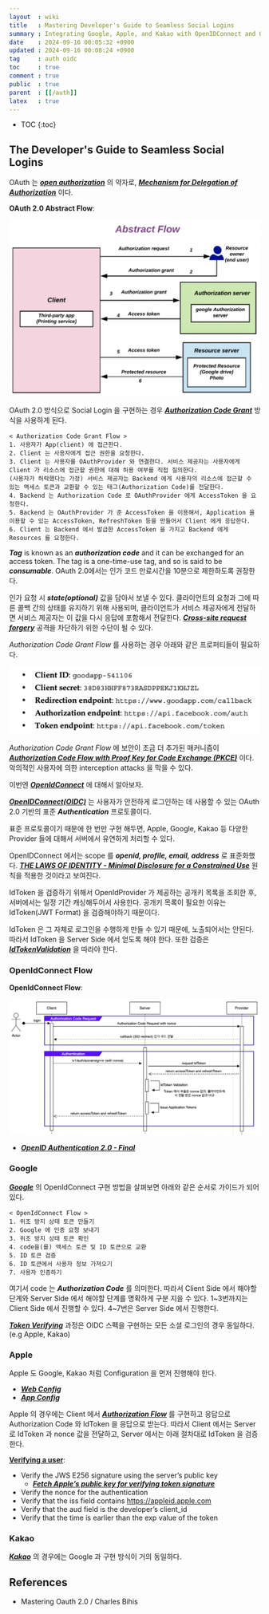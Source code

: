 ```yaml
---
layout  : wiki
title   : Mastering Developer's Guide to Seamless Social Logins
summary : Integrating Google, Apple, and Kakao with OpenIDConnect and OAuth
date    : 2024-09-16 00:05:32 +0900
updated : 2024-09-16 00:08:24 +0900
tag     : auth oidc
toc     : true
comment : true
public  : true
parent  : [[/auth]]
latex   : true
---
```

* TOC
{:toc}

## The Developer's Guide to Seamless Social Logins

OAuth 는 ___[open authorization](https://en.wikipedia.org/wiki/OAuth)___ 의 약자로, ___[Mechanism for Delegation of Authorization](https://security.stackexchange.com/questions/133065/why-is-it-a-bad-idea-to-use-plain-oauth2-for-authentication/134280#134280)___ 이다.

__OAuth 2.0 Abstract Flow__:

![](/resource/wiki/auth-social-login/abstract-flow.png)

OAuth 2.0 방식으로 Social Login 을 구현하는 경우 ___[Authorization Code Grant](https://datatracker.ietf.org/doc/html/rfc6749#section-4.1)___ 방식을 사용하게 된다.

```
< Authorization Code Grant Flow >
1. 사용자가 App(client) 에 접근한다.
2. Client 는 사용자에게 접근 권한을 요청한다.
3. Client 는 사용자를 OAuthProvider 와 연결한다. 서비스 제공자는 사용자에게 Client 가 리소스에 접근할 권한에 대해 허용 여부를 직접 질의한다.
(사용자가 허락했다는 가정) 서비스 제공자는 Backend 에게 사용자의 리소스에 접근할 수 있는 액세스 토큰과 교환할 수 있는 태그(Authorization Code)를 전달한다.
4. Backend 는 Authorization Code 로 OAuthProvider 에게 AccessToken 을 요청한다.
5. Backend 는 OAuthProvider 가 준 AccessToken 을 이용해서, Application 을 이용할 수 있는 AccessToken, RefreshToken 등을 만들어서 Client 에게 응답한다.
6. Client 는 Backend 에서 발급한 AccessToken 을 가지고 Backend 에게 Resources 를 요청한다.
```

___Tag___ is known as an ___authorization code___ and it can be exchanged for an access token. The tag is a one-time-use tag, and so is said
to be ___consumable___.  OAuth 2.0에서는 인가 코드 만료시간을 10분으로 제한하도록 권장한다.

인가 요청 시 ___state(optional)___ 값을 담아서 보낼 수 있다. 클라이언트의 요청과 그에 따른 콜백 간의 상태를 유지하기 위해 사용되며, 클라이언트가 서비스 제공자에게 전달하면 서비스 제공자는 이 값을 다시 응답에 포함해서 전달한다. ___[Cross-site request forgery](https://en.wikipedia.org/wiki/Cross-site_request_forgery)___ 공격을 차단하기 위한 수단이 될 수 있다.

_Authorization Code Grant Flow_ 를 사용하는 경우 아래와 같은 프로퍼티들이 필요하다.

![](/resource/wiki/auth-social-login/properties.png)

_Authorization Code Grant Flow_ 에 보안이 조금 더 추가된 매커니즘이 ___[Authorization Code Flow with Proof Key for Code Exchange (PKCE)](https://baekjungho.github.io/wiki/auth/auth-oidc/)___ 이다.
악의적인 사용자에 의한 interception attacks 을 막을 수 있다.

이번엔 ___[OpenIdConnect](https://openid.net/developers/how-connect-works/)___ 에 대해서 알아보자.

___[OpenIDConnect(OIDC)](https://en.wikipedia.org/wiki/OpenID)___ 는 사용자가 안전하게 로그인하는 데 사용할 수 있는 OAuth 2.0 기반의 표준 ___Authentication___ 프로토콜이다.

표준 프로토콜이기 때문에 한 번만 구현 해두면, Apple, Google, Kakao 등 다양한 Provider 들에 대해서 서버에서 유연하게 처리할 수 있다.

OpenIDConnect 에서는 scope 를 ___openid, profile, email, address___ 로 표준화했다. ___[THE LAWS OF IDENTITY - Minimal Disclosure for a Constrained Use](https://baekjungho.github.io/wiki/auth/auth-the-laws-of-identity/)___ 원칙을 적용한 것이라고 보여진다.

IdToken 을 검증하기 위해서 OpenIdProvider 가 제공하는 공개키 목록을 조회한 후, 서버에서는 일정 기간 캐싱해두어서 사용한다. 공개키 목록이 필요한 이유는 IdToken(JWT Format) 을 검증해야하기 때문이다.

IdToken 은 그 자체로 로그인을 수행하게 만들 수 있기 때문에, 노출되어서는 안된다. 따라서 IdToken 을 Server Side 에서 얻도록 해야 한다.
또한 검증은 ___[IdTokenValidation](https://openid.net/specs/openid-connect-core-1_0.html#IDTokenValidation)___ 을 따라야 한다.

### OpenIdConnect Flow

__OpenIdConnect Flow__:

![](/resource/wiki/auth-social-login/openidconnect-flow.png)

- ___[OpenID Authentication 2.0 - Final](https://openid.net/specs/openid-authentication-2_0.html)___

### Google

___[Google](https://developers.google.com/identity/openid-connect/openid-connect?hl=ko#java)___ 의 OpenIdConnect 구현 방법을 살펴보면 아래와 같은 순서로 가이드가 되어있다.

```
< OpenIdConnect Flow >
1. 위조 방지 상태 토큰 만들기
2. Google 에 인증 요청 보내기
3. 위조 방지 상태 토큰 확인
4. code을(를) 액세스 토큰 및 ID 토큰으로 교환
5. ID 토큰 검증
6. ID 토큰에서 사용자 정보 가져오기
7. 사용자 인증하기
```

여기서 code 는 ___Authorization Code___ 를 의미한다. 따라서 Client Side 에서 해야할 단계와 Server Side 에서 해야할 단계를 명확하게 구분 지을 수 있다.
1~3번까지는 Client Side 에서 진행할 수 있다. 4~7번은 Server Side 에서 진행한다. 

___[Token Verifying](https://developers.google.com/identity/openid-connect/openid-connect?hl=ko#validatinganidtoken)___ 과정은 OIDC 스펙을 구현하는 모든 소셜 로그인의 경우 동일하다. (e.g Apple, Kakao)
### Apple

Apple 도 Google, Kakao 처럼 Configuration 을 먼저 진행해야 한다.

- ___[Web Config](https://developer.apple.com/help/account/configure-app-capabilities/configure-sign-in-with-apple-for-the-web)___
- ___[App Config](https://developer.apple.com/help/account/configure-app-capabilities/group-apps-for-sign-in-with-apple)___

Apple 의 경우에는 Client 에서 ___[Authorization Flow](https://developer.apple.com/documentation/sign_in_with_apple/request_an_authorization_to_the_sign_in_with_apple_server#4066167)___ 를 구현하고 응답으로 Authorization Code 와 IdToken 을 응답으로 받는다.
따라서 Client 에서는 Server 로 IdToken 과 nonce 값을 전달하고, Server 에서는 아래 절차대로 IdToken 을 검증한다.

__[Verifying a user](https://developer.apple.com/documentation/sign_in_with_apple/sign_in_with_apple_rest_api/verifying_a_user)__:
- Verify the JWS E256 signature using the server’s public key
  - ___[Fetch Apple’s public key for verifying token signature](https://developer.apple.com/documentation/sign_in_with_apple/fetch_apple_s_public_key_for_verifying_token_signature)___
- Verify the nonce for the authentication
- Verify that the iss field contains https://appleid.apple.com
- Verify that the aud field is the developer’s client_id
- Verify that the time is earlier than the exp value of the token

### Kakao

___[Kakao](https://developers.kakao.com/docs/latest/ko/kakaologin/common)___ 의 경우에는 Google 과 구현 방식이 거의 동일하다.

## References

- Mastering Oauth 2.0 / Charles Bihis
